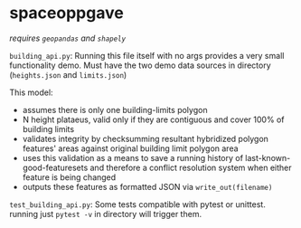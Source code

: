 # spaceoppgave

*requires `geopandas` and `shapely`*

`building_api.py`:
Running this file itself with no args provides a very small functionality demo. Must have the two demo data sources in directory (`heights.json` and `limits.json`)
 
This model:
- assumes there is only one building-limits polygon
- N height plataeus, valid only if they are contiguous and cover 100% of building limits 
- validates integrity by checksumming resultant hybridized polygon features' areas against original building limit polygon area
- uses this validation as a means to save a running history of last-known-good-featuresets and therefore a conflict resolution system when either feature is being changed 
- outputs these features as formatted JSON via `write_out(filename)`

`test_building_api.py`:
Some tests compatible with pytest or unittest. running just `pytest -v` in directory will trigger them.
